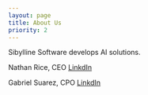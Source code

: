 ```yaml
---
layout: page
title: About Us
priority: 2
---
```


Sibylline Software develops AI solutions.  

Nathan Rice, CEO
[LinkdIn](https://www.linkedin.com/in/nathan-rice-aa89391ba/)

Gabriel Suarez, CPO
[LinkdIn](https://www.linkedin.com/in/gabriel-su%C3%A1rez-7b054a38/)